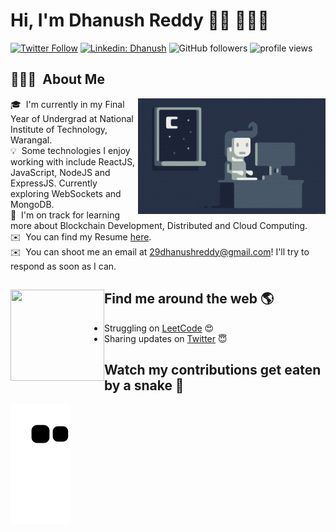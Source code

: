 # Hi, I'm Dhanush Reddy 👋🏾 👩🏾‍💻

[![Twitter Follow](https://img.shields.io/twitter/follow/dhanushreddy291?label=Follow)](https://twitter.com/intent/follow?screen_name=dhanushreddy291)
[![Linkedin: Dhanush](https://img.shields.io/badge/-Dhanush-blue?style=flat-square&logo=Linkedin&logoColor=white&link=https://www.linkedin.com/in/dhanushreddy29/)](https://www.linkedin.com/in/dhanushreddy29/)
![GitHub followers](https://img.shields.io/github/followers/dhanushreddy291?label=Follow&style=social)
<img alt = "profile views" src="https://komarev.com/ghpvc/?username=dhanushreddy291&color=brightgreen">  

<!-- ![Purple Gradient Geometric Technology Profile LinkedIn Banner  (1)](https://mir-s3-cdn-cf.behance.net/project_modules/1400/91dc1964120315.5ac77335ae374.png) -->


## 👨🏻‍💻 &nbsp;About Me

<img alt="Night Coding" src="https://raw.githubusercontent.com/AVS1508/AVS1508/master/assets/Night-Coding.gif" align="right"/>

🎓 &nbsp;I'm currently in my Final Year of Undergrad at National Institute of Technology, Warangal.\
💡 &nbsp;Some technologies I enjoy working with include ReactJS, JavaScript, NodeJS and ExpressJS. Currently exploring WebSockets and MongoDB.\
🌱 &nbsp;I'm on track for learning more about Blockchain Development, Distributed and Cloud Computing.\
✉️ &nbsp;You can find my Resume [here](https://bit.ly/dhanush-cv).\
✉️ &nbsp;You can shoot me an email at 29dhanushreddy@gmail.com! I'll try to respond as soon as I can.



## Find me around the web 🌎 <a href="https://www.linkedin.com/in/dhanushreddy29/"><img align="left" width="150" height="146" src="https://github.com/M0nica/M0nica/blob/main/octomonica/m0nica-octocat-rotating.gif?raw=true"></a>
- Struggling on <a href="https://www.leetcode.com/DhanushReddy29/">LeetCode</a> 😍
- Sharing updates on <a href="https://twitter.com/dhanushreddy291">Twitter</a> 😇

## Watch my contributions get eaten by a snake 🐍
![snake gif](https://github.com/dhanushreddy291/Actions/blob/output/github-contribution-grid-snake.svg)
